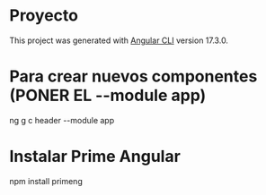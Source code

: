 # Proyecto

This project was generated with [Angular CLI](https://github.com/angular/angular-cli) version 17.3.0.  
# Para crear nuevos componentes (PONER EL --module app)
ng g c header --module app
# Instalar Prime Angular
npm install primeng
